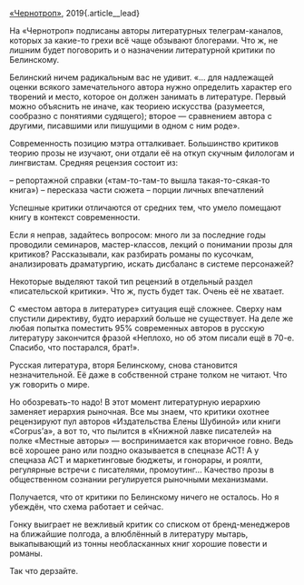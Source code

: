 [«Чернотроп»][1], 2019{.article\_\_lead}

На «Чернотроп» подписаны авторы литературных телеграм-каналов, которых за какие-то грехи всё чаще обзывают блогерами. Что ж, не лишним будет поговорить и о назначении литературной критики по Белинскому.

Белинский ничем радикальным вас не удивит. «… для надлежащей оценки всякого замечательного автора нужно определить характер его творений и место, которое он должен занимать в литературе. Первый можно объяснить не иначе, как теориею искусства (разумеется, сообразно с понятиями судящего); второе — сравнением автора с другими, писавшими или пишущими в одном с ним роде».

Современность позицию мэтра отталкивает. Большинство критиков теорию прозы не изучают, они отдали её на откуп скучным филологам и лингвистам. Средняя рецензия состоит из:

– репортажной справки («там-то-там-то вышла такая-то-сякая-то книга»)
– пересказа части сюжета
– порции личных впечатлений

Успешные критики отличаются от средних тем, что умело помещают книгу в контекст современности.

Если я неправ, задайтесь вопросом: много ли за последние годы проводили семинаров, мастер-классов, лекций о понимании прозы для критиков? Рассказывали, как разбирать романы по кусочкам, анализировать драматургию, искать дисбаланс в системе персонажей?

Некоторые выделяют такой тип рецензий в отдельный раздел «писательской критики». Что ж, пусть будет так. Очень её не хватает.

С «местом автора в литературе» ситуация ещё сложнее. Сверху нам спустили директиву, будто иерархий больше не существует. На деле же любая попытка поместить 95% современных авторов в русскую литературу закончится фразой «Неплохо, но об этом писали ещё в 70-е. Спасибо, что постарался, брат!».

Русская литература, вторя Белинскому, снова становится незначительной. Её даже в собственной стране толком не читают. Что уж говорить о мире. 

Но обозревать-то надо! В этот момент литературную иерархию заменяет иерархия рыночная. Все мы знаем, что критики охотнее рецензируют пул авторов «Издательства Елены Шубиной» или книги «Corpus’а», а вот то, что пылится в «Книжной лавке писателей» на полке «Местные авторы» — воспринимается как вторичное говно. Ведь всё хорошее рано или поздно оказывается в спецназе АСТ! А у спецназа АСТ и маркетинговые бюджеты, и гонорары, и роялти, регулярные встречи с писателями, промоутинг… Качество прозы в общественном сознании регулируется рыночными механизмами.

Получается, что от критики по Белинскому ничего не осталось. Но я убеждён, что схема работает и сейчас.

Гонку выиграет не вежливый критик со списком от бренд-менеджеров на ближайшие полгода, а влюблённый в литературу мытарь, выкапывающий из тонны необласканных книг хорошие повести и романы.

Так что дерзайте.

[1]:	http://teleg.run/blacktrope